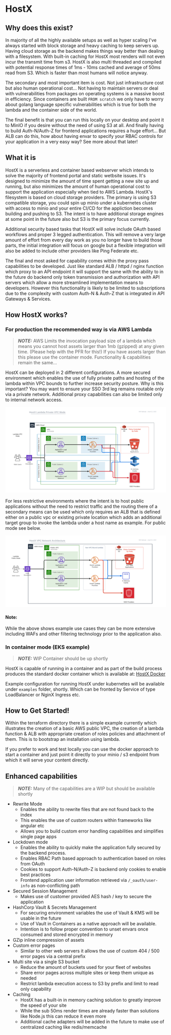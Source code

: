 HostX
=====

## Why does this exist?
In majority of all the highly available setups as well as hyper scaling I've always started with
block storage and heavy caching to keep servers up.  Having cloud storage as the backend makes
things way better than dealing with a filesystem.  With built-in caching for HostX most renders
will not even incur the transmit time from s3.  HostX is also multi threaded and compiled with
potential response times of 1ms - 10ms cached and average of 50ms read from S3.  Which is faster 
than most humans will notice anyway.

The secondary and most important item is cost.  Not just infrastructure cost but also human
operational cost...  Not having to maintain servers or deal with vulnerabilities from packages
on operating systems is a massive boost in efficiency.  Since containers are built `FROM scratch`
we only have to worry about golang language specific vulnerabilities which is true for both the lambda
and the container side of the world.

The final benefit is that you can run this locally on your desktop and point it to MinIO if you
desire without the need of using S3 at all.  And finally having to build Auth-N/Auth-Z for frontend
applications requires a huge effort... But ALB can do this, how about having envar to specify your
RBAC controls for your application in a very easy way?  See more about that later!

## What it is
HostX is a serverless and container based webserver which intends to solve the majority of frontend
portal and static wetbsite issues.  It's designed to minimize the amount of time spent getting a new
site up and running, but also minimizes the amount of human operational cost to support the application
especially when tied to AWS Lambda.  HostX's filesystem is based on cloud storage providers.  The primary
is using S3 compatible storage, you could spin up minio under a kubernetes cluster with access to minio
and your entire CI/CD for the appliction becomes building and pushing to S3.  The intent is to have
additional storage engines at some point in the future also but S3 is the primary focus currently.

Additional security based tasks that HostX will solve include OAuth based workflows and proper 3 legged
authentication.  This will remove a very large amount of effort from every day work as you no longer have
to build those parts, the initial integration will focus on google but a flexible integration will
also be added to include other providers like Ping Federate etc.

The final and most asked for capability comes within the proxy pass capabilities to be developed.
Just like standard ALB / httpd / nginx function which proxy to an API endpoint it will support the
same with the ability to in the future do backend only token transmission and authorization with API 
servers which allow a more streamlined implementation means to developers.  However this functionality
is likely to be limited to subscriptions due to the complexity with custom Auth-N & Auth-Z that is
integrated in API Gateways & Services.

## How HostX works?
### For production the recommended way is via AWS Lambda
> **_NOTE:_**  AWS Limits the invocation payload size of a lambda which means you cannot host
> assets larger than 1mb (gzipped) at any given time.  (Please help with the PFR for this!)  If
> you have assets larger than this please use the container mode.  Functionality & capabilities
> remain the same...


HostX can be deployed in 2 different configurations.  A more secured environment which enables
the use of fully private paths and hosting of the lambda within VPC bounds to further increase
security posture.  Why is this important?  You may want to ensure your SSO 3rd leg remains routable
only via a private network.  Additional proxy capabilities can also be limited only to internal 
network access.

![Fig1: Private VPC Mode](https://github.com/Nitecon/hostx/blob/main/docs/HostXLambdaPrivateVPCMode.png?raw=true)

For less restrictive environments where the intent is to host public applications without the need
to restrict traffic and the routing there of a secondary means can be used which only requires an 
ALB that is defined either on a public vpc or existing private location which adds an additional 
target group to invoke the lambda under a host name as example.  For public mode see below.

![Fig2: Public VPC Mode](https://github.com/Nitecon/hostx/blob/main/docs/HostXLambdaPublicMode.png?raw=true)

#### Note:
While the above shows example use cases they can be more extensive including WAFs and other filtering
technology prior to the application also.

### In container mode (EKS example)
> **_NOTE:_** WIP Container should be up shortly

HostX is capable of running in a container and as part of the build process produces the standard 
docker container which is available at: [HostX Docker](https://www.docker.com/nitecon/hostx)

Example configuration for running HostX under kubernetes will be available under `examples` folder,
shortly.  Which can be fronted by Service of type LoadBalancer or NginX Ingress etc.
 
## How to Get Started!
Within the terraform directory there is a simple example currently which illustrates the creation
of a basic AWS public VPC, the creation of a lambda function & ALB with appropriate creation of
roles policies and attachment of them.  This is to bootstrap an installation using lambda.

If you prefer to work and test locally you can use the docker approach to start a container and just
point it directly to your minio / s3 endpoint from which it will serve your content directly.

## Enhanced capabilities
> **_NOTE:_** Many of the capabilities are a WIP but should be available shortly

* Rewrite Mode
  * Enables the ability to rewrite files that are not found back to the index
  * This enables the use of custom routers within frameworks like angular etc
  * Allows you to build custom error handling capabilities and simplifies single page apps
* Lockdown mode
  * Enables the ability to quickly make the application fully secured by the backend process.
  * Enables RBAC Path based approach to authentication based on roles from OAuth
  * Cookies to support Auth-N/Auth-Z is backend only cookies to enable best practices
  * Frontend application user information retrieved via `/_oauth/user-info` as non-conflicting path
* Secured Session Management
  * Makes use of customer provided AES hash / key to secure the application
* HashCorp Vault & Secrets Management
  * For securing environment variables the use of Vault & KMS will be usable in the future
  * Use of Vault in Containers as a native approach will be available.
  * Intention is to follow proper convention to unset envars once consumed and stored encrypted in memory
* GZip inline compression of assets
* Custom error pages
  * Similar to other web servers it allows the use of custom 404 / 500 error pages via a central prefix
* Multi site via a single S3 bucket
  * Reduce the amount of buckets used for your fleet of websites
  * Share error pages across multiple sites or keep them unique as needed
  * Restrict lambda execution access to S3 by prefix and limit to read only capability
* Caching
  * HostX has a built-in in memory caching solution to greatly improve the speed of your site
  * While the sub 50ms render times are already faster than solutions like Node.js this can reduce it even more
  * Additional cache adapters will be added in the future to make use of centralized caching like redis/memcache
  
